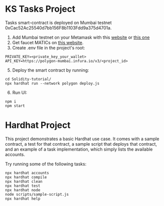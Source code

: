 # KS Tasks Project



Tasks smart-contract is deployed on Mumbai testnet 0xCac52Ac25540d7bb156F8b1103Fdd9a375d4701a.

1. Add Mumbai testnet on your Metamask with this [website](https://chainlist.org/) or [this one](https://docs.unbound.finance/guides/guide-to-accessing-polygon-testnet-and-how-to-use-unbound-faucet-tokens)
2. Get faucet MATICs on [this website](https://faucet.polygon.technology/).
3. Create .env file in the project's root:
```
PRIVATE_KEY=<private_key_your_wallet>
API_KEY=https://polygon-mumbai.infura.io/v3/<project_id>
```
5. Deploy the smart contract by running:
```
cd Solidity-tutorial/
npx hardhat run --network polygon deploy.js 
```
6. Run UI:
```
npm i
npm start
```

# Hardhat Project

This project demonstrates a basic Hardhat use case. It comes with a sample contract, a test for that contract, a sample script that deploys that contract, and an example of a task implementation, which simply lists the available accounts.

Try running some of the following tasks:

```shell
npx hardhat accounts
npx hardhat compile
npx hardhat clean
npx hardhat test
npx hardhat node
node scripts/sample-script.js
npx hardhat help
```
